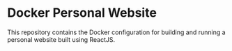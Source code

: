 # Docker Personal Website

This repository contains the Docker configuration for building and running a personal website built using ReactJS.
